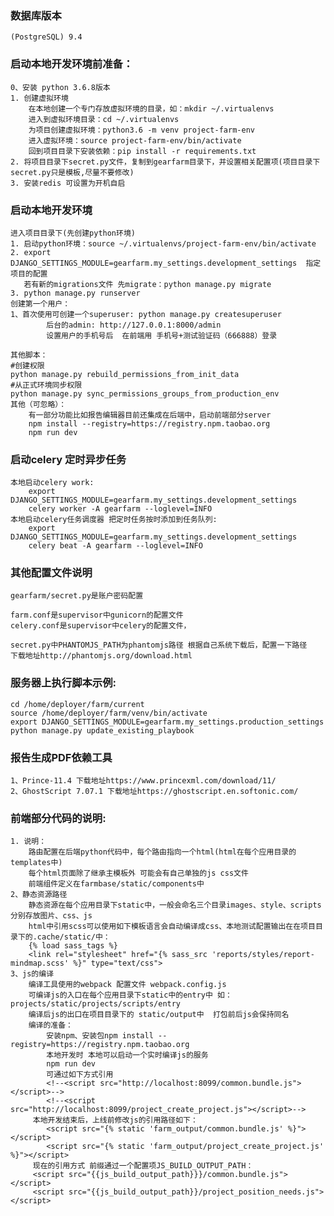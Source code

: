 ### 数据库版本
    (PostgreSQL) 9.4

### 启动本地开发环境前准备：
    0、安装 python 3.6.8版本
    1. 创建虚拟环境
        在本地创建一个专门存放虚拟环境的目录，如：mkdir ~/.virtualenvs
        进入到虚拟环境目录：cd ~/.virtualenvs
        为项目创建虚拟环境：python3.6 -m venv project-farm-env
        进入虚拟环境：source project-farm-env/bin/activate
        回到项目目录下安装依赖：pip install -r requirements.txt 
    2. 将项目目录下secret.py文件，复制到gearfarm目录下，并设置相关配置项(项目目录下secret.py只是模板,尽量不要修改)
    3. 安装redis 可设置为开机自启

### 启动本地开发环境
    进入项目目录下(先创建python环境)
    1. 启动python环境：source ~/.virtualenvs/project-farm-env/bin/activate
    2. export DJANGO_SETTINGS_MODULE=gearfarm.my_settings.development_settings  指定项目的配置
       若有新的migrations文件 先migrate：python manage.py migrate
    3. python manage.py runserver
    创建第一个用户：
    1、首次使用可创建一个superuser: python manage.py createsuperuser
            后台的admin: http://127.0.0.1:8000/admin
            设置用户的手机号后  在前端用 手机号+测试验证码（666888）登录
            
    其他脚本：
    #创建权限
    python manage.py rebuild_permissions_from_init_data
    #从正式环境同步权限
    python manage.py sync_permissions_groups_from_production_env
    其他（可忽略）：
        有一部分功能比如报告编辑器目前还集成在后端中，启动前端部分server
        npm install --registry=https://registry.npm.taobao.org
        npm run dev

### 启动celery 定时异步任务
    本地启动celery work:
        export DJANGO_SETTINGS_MODULE=gearfarm.my_settings.development_settings
        celery worker -A gearfarm --loglevel=INFO
    本地启动celery任务调度器 把定时任务按时添加到任务队列:
        export DJANGO_SETTINGS_MODULE=gearfarm.my_settings.development_settings
        celery beat -A gearfarm --loglevel=INFO


### 其他配置文件说明
    gearfarm/secret.py是账户密码配置
    
    farm.conf是supervisor中gunicorn的配置文件
    celery.conf是supervisor中celery的配置文件，
    
    secret.py中PHANTOMJS_PATH为phantomjs路径 根据自己系统下载后，配置一下路径
    下载地址http://phantomjs.org/download.html

### 服务器上执行脚本示例:
    cd /home/deployer/farm/current
    source /home/deployer/farm/venv/bin/activate
    export DJANGO_SETTINGS_MODULE=gearfarm.my_settings.production_settings
    python manage.py update_existing_playbook

### 报告生成PDF依赖工具
    1、Prince-11.4 下载地址https://www.princexml.com/download/11/
    2、GhostScript 7.07.1 下载地址https://ghostscript.en.softonic.com/


### 前端部分代码的说明:
    1. 说明：
        路由配置在后端python代码中，每个路由指向一个html(html在每个应用目录的templates中)
        每个html页面除了继承主模板外 可能会有自己单独的js css文件
        前端组件定义在farmbase/static/components中
    2、静态资源路径
        静态资源在每个应用目录下static中，一般会命名三个目录images、style、scripts分别存放图片、css、js
        html中引用scss可以使用如下模板语言会自动编译成css、本地测试配置输出在在项目目录下的.cache/static/中：
        {% load sass_tags %}
        <link rel="stylesheet" href="{% sass_src 'reports/styles/report-mindmap.scss' %}" type="text/css">
    3、js的编译
        编译工具使用的webpack 配置文件 webpack.config.js
        可编译js的入口在每个应用目录下static中的entry中 如：projects/static/projects/scripts/entry
        编译后js的出口在项目目录下的 static/output中  打包前后js会保持同名
        编译的准备：
            安装npm、安装包npm install --registry=https://registry.npm.taobao.org
            本地开发时 本地可以启动一个实时编译js的服务
            npm run dev
            可通过如下方式引用
            <!--<script src="http://localhost:8099/common.bundle.js"></script>-->
            <!--<script src="http://localhost:8099/project_create_project.js"></script>-->
         本地开发结束后，上线前修改js的引用路径如下：
            <script src="{% static 'farm_output/common.bundle.js' %}"></script>
            <script src="{% static 'farm_output/project_create_project.js' %}"></script>
         现在的引用方式 前缀通过一个配置项JS_BUILD_OUTPUT_PATH：
         <script src="{{js_build_output_path}}}/common.bundle.js"></script>
         <script src="{{js_build_output_path}}/project_position_needs.js"></script>